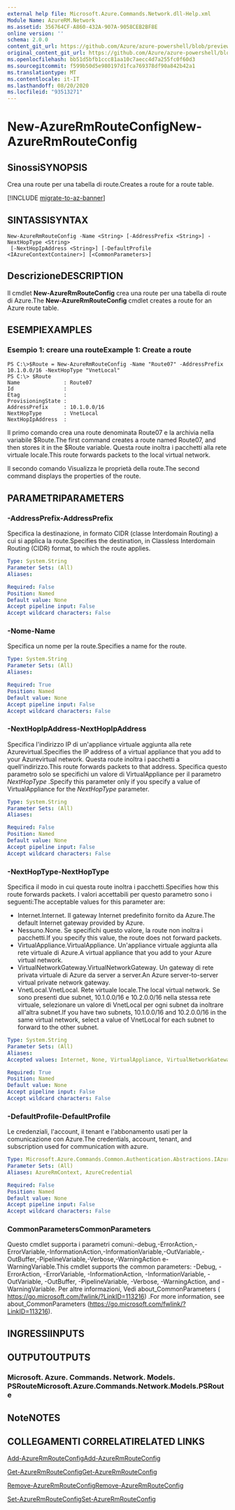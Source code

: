 ```yaml
---
external help file: Microsoft.Azure.Commands.Network.dll-Help.xml
Module Name: AzureRM.Network
ms.assetid: 356764CF-A860-432A-907A-9058CEB2BF8E
online version: ''
schema: 2.0.0
content_git_url: https://github.com/Azure/azure-powershell/blob/preview/src/ResourceManager/Network/Commands.Network/help/New-AzureRmRouteConfig.md
original_content_git_url: https://github.com/Azure/azure-powershell/blob/preview/src/ResourceManager/Network/Commands.Network/help/New-AzureRmRouteConfig.md
ms.openlocfilehash: bb51d5bfb1ccc81aa10c7aecc4d7a255fc0f60d3
ms.sourcegitcommit: f599b50d5e980197d1fca769378df90a842b42a1
ms.translationtype: MT
ms.contentlocale: it-IT
ms.lasthandoff: 08/20/2020
ms.locfileid: "93513271"
---
```

# <span data-ttu-id="4bceb-101">New-AzureRmRouteConfig</span><span class="sxs-lookup"><span data-stu-id="4bceb-101">New-AzureRmRouteConfig</span></span>

## <span data-ttu-id="4bceb-102">Sinossi</span><span class="sxs-lookup"><span data-stu-id="4bceb-102">SYNOPSIS</span></span>
<span data-ttu-id="4bceb-103">Crea una route per una tabella di route.</span><span class="sxs-lookup"><span data-stu-id="4bceb-103">Creates a route for a route table.</span></span>

[!INCLUDE [migrate-to-az-banner](../../includes/migrate-to-az-banner.md)]

## <span data-ttu-id="4bceb-104">SINTASSI</span><span class="sxs-lookup"><span data-stu-id="4bceb-104">SYNTAX</span></span>

```
New-AzureRmRouteConfig -Name <String> [-AddressPrefix <String>] -NextHopType <String>
 [-NextHopIpAddress <String>] [-DefaultProfile <IAzureContextContainer>] [<CommonParameters>]
```

## <span data-ttu-id="4bceb-105">Descrizione</span><span class="sxs-lookup"><span data-stu-id="4bceb-105">DESCRIPTION</span></span>
<span data-ttu-id="4bceb-106">Il cmdlet **New-AzureRmRouteConfig** crea una route per una tabella di route di Azure.</span><span class="sxs-lookup"><span data-stu-id="4bceb-106">The **New-AzureRmRouteConfig** cmdlet creates a route for an Azure route table.</span></span>

## <span data-ttu-id="4bceb-107">ESEMPI</span><span class="sxs-lookup"><span data-stu-id="4bceb-107">EXAMPLES</span></span>

### <span data-ttu-id="4bceb-108">Esempio 1: creare una route</span><span class="sxs-lookup"><span data-stu-id="4bceb-108">Example 1: Create a route</span></span>
```
PS C:\>$Route = New-AzureRmRouteConfig -Name "Route07" -AddressPrefix 10.1.0.0/16 -NextHopType "VnetLocal"
PS C:\> $Route
Name              : Route07
Id                : 
Etag              : 
ProvisioningState : 
AddressPrefix     : 10.1.0.0/16
NextHopType       : VnetLocal
NextHopIpAddress  :
```

<span data-ttu-id="4bceb-109">Il primo comando crea una route denominata Route07 e la archivia nella variabile $Route.</span><span class="sxs-lookup"><span data-stu-id="4bceb-109">The first command creates a route named Route07, and then stores it in the $Route variable.</span></span>
<span data-ttu-id="4bceb-110">Questa route inoltra i pacchetti alla rete virtuale locale.</span><span class="sxs-lookup"><span data-stu-id="4bceb-110">This route forwards packets to the local virtual network.</span></span>

<span data-ttu-id="4bceb-111">Il secondo comando Visualizza le proprietà della route.</span><span class="sxs-lookup"><span data-stu-id="4bceb-111">The second command displays the properties of the route.</span></span>

## <span data-ttu-id="4bceb-112">PARAMETRI</span><span class="sxs-lookup"><span data-stu-id="4bceb-112">PARAMETERS</span></span>

### <span data-ttu-id="4bceb-113">-AddressPrefix</span><span class="sxs-lookup"><span data-stu-id="4bceb-113">-AddressPrefix</span></span>
<span data-ttu-id="4bceb-114">Specifica la destinazione, in formato CIDR (classe Interdomain Routing) a cui si applica la route.</span><span class="sxs-lookup"><span data-stu-id="4bceb-114">Specifies the destination, in Classless Interdomain Routing (CIDR) format, to which the route applies.</span></span>

```yaml
Type: System.String
Parameter Sets: (All)
Aliases: 

Required: False
Position: Named
Default value: None
Accept pipeline input: False
Accept wildcard characters: False
```

### <span data-ttu-id="4bceb-115">-Nome</span><span class="sxs-lookup"><span data-stu-id="4bceb-115">-Name</span></span>
<span data-ttu-id="4bceb-116">Specifica un nome per la route.</span><span class="sxs-lookup"><span data-stu-id="4bceb-116">Specifies a name for the route.</span></span>

```yaml
Type: System.String
Parameter Sets: (All)
Aliases: 

Required: True
Position: Named
Default value: None
Accept pipeline input: False
Accept wildcard characters: False
```

### <span data-ttu-id="4bceb-117">-NextHopIpAddress</span><span class="sxs-lookup"><span data-stu-id="4bceb-117">-NextHopIpAddress</span></span>
<span data-ttu-id="4bceb-118">Specifica l'indirizzo IP di un'appliance virtuale aggiunta alla rete Azurevirtual.</span><span class="sxs-lookup"><span data-stu-id="4bceb-118">Specifies the IP address of a virtual appliance that you add to your Azurevirtual network.</span></span>
<span data-ttu-id="4bceb-119">Questa route inoltra i pacchetti a quell'indirizzo.</span><span class="sxs-lookup"><span data-stu-id="4bceb-119">This route forwards packets to that address.</span></span>
<span data-ttu-id="4bceb-120">Specifica questo parametro solo se specifichi un valore di VirtualAppliance per il parametro *NextHopType* .</span><span class="sxs-lookup"><span data-stu-id="4bceb-120">Specify this parameter only if you specify a value of VirtualAppliance for the *NextHopType* parameter.</span></span>

```yaml
Type: System.String
Parameter Sets: (All)
Aliases: 

Required: False
Position: Named
Default value: None
Accept pipeline input: False
Accept wildcard characters: False
```

### <span data-ttu-id="4bceb-121">-NextHopType</span><span class="sxs-lookup"><span data-stu-id="4bceb-121">-NextHopType</span></span>
<span data-ttu-id="4bceb-122">Specifica il modo in cui questa route inoltra i pacchetti.</span><span class="sxs-lookup"><span data-stu-id="4bceb-122">Specifies how this route forwards packets.</span></span>
<span data-ttu-id="4bceb-123">I valori accettabili per questo parametro sono i seguenti:</span><span class="sxs-lookup"><span data-stu-id="4bceb-123">The acceptable values for this parameter are:</span></span>

- <span data-ttu-id="4bceb-124">Internet.</span><span class="sxs-lookup"><span data-stu-id="4bceb-124">Internet.</span></span>
<span data-ttu-id="4bceb-125">Il gateway Internet predefinito fornito da Azure.</span><span class="sxs-lookup"><span data-stu-id="4bceb-125">The default Internet gateway provided by Azure.</span></span> 
- <span data-ttu-id="4bceb-126">Nessuno.</span><span class="sxs-lookup"><span data-stu-id="4bceb-126">None.</span></span>
<span data-ttu-id="4bceb-127">Se specifichi questo valore, la route non inoltra i pacchetti.</span><span class="sxs-lookup"><span data-stu-id="4bceb-127">If you specify this value, the route does not forward packets.</span></span> 
- <span data-ttu-id="4bceb-128">VirtualAppliance.</span><span class="sxs-lookup"><span data-stu-id="4bceb-128">VirtualAppliance.</span></span>
<span data-ttu-id="4bceb-129">Un'appliance virtuale aggiunta alla rete virtuale di Azure.</span><span class="sxs-lookup"><span data-stu-id="4bceb-129">A virtual appliance that you add to your Azure virtual network.</span></span> 
- <span data-ttu-id="4bceb-130">VirtualNetworkGateway.</span><span class="sxs-lookup"><span data-stu-id="4bceb-130">VirtualNetworkGateway.</span></span>
<span data-ttu-id="4bceb-131">Un gateway di rete privata virtuale di Azure da server a server.</span><span class="sxs-lookup"><span data-stu-id="4bceb-131">An Azure server-to-server virtual private network gateway.</span></span> 
- <span data-ttu-id="4bceb-132">VnetLocal.</span><span class="sxs-lookup"><span data-stu-id="4bceb-132">VnetLocal.</span></span>
<span data-ttu-id="4bceb-133">Rete virtuale locale.</span><span class="sxs-lookup"><span data-stu-id="4bceb-133">The local virtual network.</span></span>
<span data-ttu-id="4bceb-134">Se sono presenti due subnet, 10.1.0.0/16 e 10.2.0.0/16 nella stessa rete virtuale, selezionare un valore di VnetLocal per ogni subnet da inoltrare all'altra subnet.</span><span class="sxs-lookup"><span data-stu-id="4bceb-134">If you have two subnets, 10.1.0.0/16 and 10.2.0.0/16 in the same virtual network, select a value of VnetLocal for each subnet to forward to the other subnet.</span></span>

```yaml
Type: System.String
Parameter Sets: (All)
Aliases: 
Accepted values: Internet, None, VirtualAppliance, VirtualNetworkGateway, VnetLocal

Required: True
Position: Named
Default value: None
Accept pipeline input: False
Accept wildcard characters: False
```

### <span data-ttu-id="4bceb-135">-DefaultProfile</span><span class="sxs-lookup"><span data-stu-id="4bceb-135">-DefaultProfile</span></span>
<span data-ttu-id="4bceb-136">Le credenziali, l'account, il tenant e l'abbonamento usati per la comunicazione con Azure.</span><span class="sxs-lookup"><span data-stu-id="4bceb-136">The credentials, account, tenant, and subscription used for communication with azure.</span></span>

```yaml
Type: Microsoft.Azure.Commands.Common.Authentication.Abstractions.IAzureContextContainer
Parameter Sets: (All)
Aliases: AzureRmContext, AzureCredential

Required: False
Position: Named
Default value: None
Accept pipeline input: False
Accept wildcard characters: False
```

### <span data-ttu-id="4bceb-137">CommonParameters</span><span class="sxs-lookup"><span data-stu-id="4bceb-137">CommonParameters</span></span>
<span data-ttu-id="4bceb-138">Questo cmdlet supporta i parametri comuni:-debug,-ErrorAction,-ErrorVariable,-InformationAction,-InformationVariable,-OutVariable,-OutBuffer,-PipelineVariable,-Verbose,-WarningAction e-WarningVariable.</span><span class="sxs-lookup"><span data-stu-id="4bceb-138">This cmdlet supports the common parameters: -Debug, -ErrorAction, -ErrorVariable, -InformationAction, -InformationVariable, -OutVariable, -OutBuffer, -PipelineVariable, -Verbose, -WarningAction, and -WarningVariable.</span></span> <span data-ttu-id="4bceb-139">Per altre informazioni, Vedi about_CommonParameters ( https://go.microsoft.com/fwlink/?LinkID=113216) .</span><span class="sxs-lookup"><span data-stu-id="4bceb-139">For more information, see about_CommonParameters (https://go.microsoft.com/fwlink/?LinkID=113216).</span></span>

## <span data-ttu-id="4bceb-140">INGRESSI</span><span class="sxs-lookup"><span data-stu-id="4bceb-140">INPUTS</span></span>

## <span data-ttu-id="4bceb-141">OUTPUT</span><span class="sxs-lookup"><span data-stu-id="4bceb-141">OUTPUTS</span></span>

### <span data-ttu-id="4bceb-142">Microsoft. Azure. Commands. Network. Models. PSRoute</span><span class="sxs-lookup"><span data-stu-id="4bceb-142">Microsoft.Azure.Commands.Network.Models.PSRoute</span></span>

## <span data-ttu-id="4bceb-143">Note</span><span class="sxs-lookup"><span data-stu-id="4bceb-143">NOTES</span></span>

## <span data-ttu-id="4bceb-144">COLLEGAMENTI CORRELATI</span><span class="sxs-lookup"><span data-stu-id="4bceb-144">RELATED LINKS</span></span>

[<span data-ttu-id="4bceb-145">Add-AzureRmRouteConfig</span><span class="sxs-lookup"><span data-stu-id="4bceb-145">Add-AzureRmRouteConfig</span></span>](./Add-AzureRmRouteConfig.md)

[<span data-ttu-id="4bceb-146">Get-AzureRmRouteConfig</span><span class="sxs-lookup"><span data-stu-id="4bceb-146">Get-AzureRmRouteConfig</span></span>](./Get-AzureRmRouteConfig.md)

[<span data-ttu-id="4bceb-147">Remove-AzureRmRouteConfig</span><span class="sxs-lookup"><span data-stu-id="4bceb-147">Remove-AzureRmRouteConfig</span></span>](./Remove-AzureRmRouteConfig.md)

[<span data-ttu-id="4bceb-148">Set-AzureRmRouteConfig</span><span class="sxs-lookup"><span data-stu-id="4bceb-148">Set-AzureRmRouteConfig</span></span>](./Set-AzureRmRouteConfig.md)


